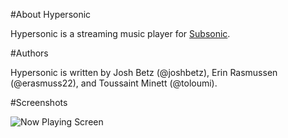 #About Hypersonic

Hypersonic is a streaming music player for [Subsonic](http://subsonic.org).

#Authors

Hypersonic is written by Josh Betz (@joshbetz), Erin Rasmussen (@erasmuss22), and Toussaint Minett (@toloumi).

#Screenshots

![Now Playing Screen](http://f.cl.ly/items/2M2e3X1L0N0I1B461z3T/atl.png)